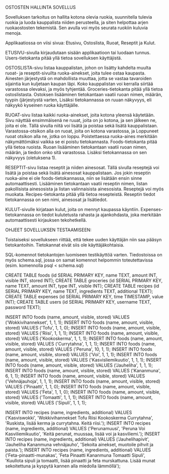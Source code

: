 OSTOSTEN HALLINTA SOVELLUS

Sovelluksen tarkoitus on hallita kotona olevia ruokia, suunnitella tulevia ruokia ja luoda kauppalista niiden perusteella, ja siten helpottaa arjen ruokaostosten tekemistä. Sen avulla voi myös seurata ruokiin kuluvia menoja. 

Applikaatiossa on viisi sivua: Etusivu, Ostoslista, Ruoat, Reseptit ja Kulut. 

ETUSIVU-sivulla kirjaudutaan sisään applikaatioon tai luodaan tunnus. Users-tietokanta pitää yllä tietoa sovelluksen käyttäjistä. 

OSTOSLISTA-sivu listaa kauppalistan, johon on lisätty kahdelta muulta ruoat- ja reseptit-sivuilta ruoka-ainekset, joita tulee ostaa kaupasta. Ainesten järjestystä on mahdollista muuttaa, jotta se vastaa tavaroiden sijaintia kun kuljetaan kaupan läpi. Koko kauppalistan voi kerralla siirtää varastossa olevaksi, ja myös tyhjentää. 
Groceries-tietokanta pitää yllä tietoa ostoslistasta. Ostoksen lisääminen tietokantaan vaatii ruoan nimen, määrän, tyypin (järjestystä varten,  Lisäksi tietokannassa on ruuan näkyvyys, eli näkyykö kyseinen ruoka käyttäjälle.

RUOAT-sivu listaa kaikki ruoka-ainekset, joita kotona yleensä käytetään. Sivu näyttää ensimmäisenä ne ruuat, joita on jo kotona, ja sen jälkeen ne, joita ei ole. Tällä sivulla niitä voi lisätä ja poistaa sekä lisätä kauppalistaan. Varastossa-otsikon alla on ruoat, joita on kotona varastossa, ja Loppuneet ruoat otsikon alla ne, jotka on loppu. Poistettaessa ruoka-aines merkitään näkymättömäksi vaikka se ei poistu tietokannasta.
Foods-tietokanta pitää yllä tietoa ruoista. Ruoan lisääminen tietokantaan vaatii ruoan nimen, määrän, ja tiedon onko sitä varastossa. Lisäksi tietokannassa on sen näkyvyys (oletuksena 1).

RESEPTIT-sivu listaa reseptit ja niiden ainesosat. Tällä sivulla reseptejä voi lisätä ja poistaa sekä lisätä ainesosat kauppalistaan. Jos jokin reseptin ruoka-aine ei ole foods-tietokannassa, niin se lisätään ensin sinne automaattisesti. Lisääminen tietokantaan vaatii reseptin nimen, listan pakollisista ainesosista ja listan valinnaisista ainesosista. 
Reseptejä voi myös muokata. 
Recipes-tietokanta pitää yllä tietoa resepteistä. Reseptin tiedot tietokannassa on sen nimi, ainesosat ja lisätiedot. 

KULUT-sivulle kirjataan kulut, joita on mennyt kaupassa käyntiin. Expenses-tietokannassa on tiedot kulutetusta rahasta ja ajankohdasta, joka merkitään automaattisesti kirjauksen tekohetkellä. 


OHJEET SOVELLUKSEN TESTAAMISEEN: 

Toistaiseksi sovellukseen riittää, että tekee uuden käyttäjän niin saa pääsyn tietokantoihin. Tietokannat eivät siis ole käyttäjäkohtaisia. 

SQL-komennot tietokantojen luomiseen testikäyttöä varten. Tiedostoissa on myös schema.sql, jossa on samat komennot helpommin toteutettavissa (esim. komennolla psql < schema.sql) 

CREATE TABLE foods (id SERIAL PRIMARY KEY, name TEXT, amount INT,  visible INT, stored INT); 
CREATE TABLE groceries (id SERIAL PRIMARY KEY, name TEXT, amount INT, type INT, visible INT);
CREATE TABLE recipes (id SERIAL PRIMARY KEY, name TEXT, ingredients TEXT, additional TEXT);  
CREATE TABLE expenses (id SERIAL PRIMARY KEY, time TIMESTAMP, value INT); 
CREATE TABLE users (id SERIAL PRIMARY KEY, username TEXT, password TEXT); 

INSERT INTO foods (name, amount, visible, stored) VALUES ('Wokkivihannekset', 1, 1, 1);
INSERT INTO foods (name, amount, visible, stored) VALUES ('Tofu', 1, 1, 0);
INSERT INTO foods (name, amount, visible, stored) VALUES ('Riisi', 1, 1, 1);
INSERT INTO foods (name, amount, visible, stored) VALUES ('Kookoskerma', 1, 1, 1);
INSERT INTO foods (name, amount, visible, stored) VALUES ('Currytahna', 1, 1, 1);
INSERT INTO foods (name, amount, visible, stored) VALUES ('Peruna', 10, 1, 1);
INSERT INTO foods (name, amount, visible, stored) VALUES ('Voi', 1, 1, 1);
INSERT INTO foods (name, amount, visible, stored) VALUES ('Kasvisliemikuutio', 1, 1, 1);
INSERT INTO foods (name, amount, visible, stored) VALUES ('Jauheliha', 1, 1, 1);
INSERT INTO foods (name, amount, visible, stored) VALUES ('Kananmuna', 6, 1, 1);
INSERT INTO foods (name, amount, visible, stored) VALUES ('Vehnäjauhoja', 1, 1, 1);
INSERT INTO foods (name, amount, visible, stored) VALUES ('Pinaatti', 1, 1, 0);
INSERT INTO foods (name, amount, visible, stored) VALUES ('Feta', 1, 1, 0);
INSERT INTO foods (name, amount, visible, stored) VALUES ('Tomaatti', 1, 1, 1);
INSERT INTO foods (name, amount, visible, stored) VALUES ('Sipuli', 1, 1, 1);

INSERT INTO recipes (name, ingredients, additional) VALUES ('Kasviswokki', 'Wokkivihannekset Tofu Riisi Kookoskerma Currytahna', 'Ruskista, lisää kerma ja currytahna. Keitä riisi.');
INSERT INTO recipes (name, ingredients, additional) VALUES ('Perunamuusi', 'Peruna Voi Kasviliemikuutio', 'Keitä perunat, muussaa, lisää voi ja kasviliemi.');
INSERT INTO recipes (name, ingredients, additional) VALUES ('Jauhelihapivit', 'Jauheliha Kananmuna vehnäjauho', 'Sekoita ainekset, muotoile pihvit ja paista.');
INSERT INTO recipes (name, ingredients, additional) VALUES ('Feta-pinaatti-munakas', 'Feta Pinaatti Kananmuna Tomaatti Sipuli', 'Kuullota sipuli ja tomaatti, lisää pinaatti ja feta murskattuna. Lisää munat sekoitettuna ja kyspytä kannen alla miedolla lämmöllä');



